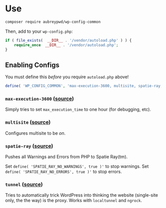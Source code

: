 # Use

```bash
composer require aubreypwd/wp-config-common
```

Then, add to your `wp-config.php`:

```php
if ( file_exists(  __DIR__ . '/vendor/autoload.php' ) ) {
	require_once  __DIR__ . '/vendor/autoload.php';
}
```

## Enabling Configs

You must define this _before_ you require `autoload.php` above!

```php
define( 'WP_CONFIG_COMMON', 'max-execution-3600, multisite, spatie-ray, tunnel' );
```

### `max-execution-3600` ([source](src/autoload.php))

Simply tries to set `max_execution_time` to one hour (for debugging, etc).

### `multisite` ([source](src/autoload.php))

Configures multisite to be _on_.

### `spatie-ray` ([source](src/spatie-ray.php))

Pushes all Warnings and Errors from PHP to Spatie Ray(tm).

Set `define( 'SPATIE_RAY_NO_WARNINGS', true )'` to stop warnings. 
Set `define( 'SPATIE_RAY_NO_ERRORS', true )'` to stop errors. 

### `tunnel` ([source](src/autoload.php))

Tries to automatically trick WordPress into thinking the website (single-site only, the the way) is the proxy. Works with `localtunnel` and `ngrock`.